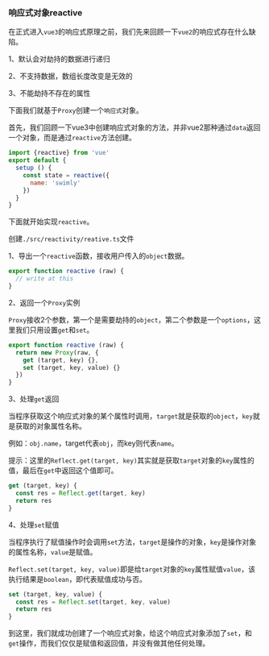 ### 响应式对象reactive

在正式进入`vue3`的响应式原理之前，我们先来回顾一下`vue2`的响应式存在什么缺陷。

1、默认会对劫持的数据进行递归

2、不支持数据，数组长度改变是无效的

3、不能劫持不存在的属性

下面我们就基于`Proxy`创建一个`响应式`对象。

首先，我们回顾一下vue3中创建响应式对象的方法，并非vue2那种通过`data`返回一个对象，而是通过`reactive`方法创建。

``` javascript
import {reactive} from 'vue'
export default {
  setup () {
    const state = reactive({
      name: 'swimly'
    })
  }
}
```

下面就开始实现`reactive`。

创建`./src/reactivity/reative.ts`文件

1、导出一个`reactive`函数，接收用户传入的`object`数据。

``` javascript
export function reactive (raw) {
  // write at this
}
```
2、返回一个`Proxy`实例

`Proxy`接收2个参数，第一个是需要劫持的`object`，第二个参数是一个`options`，这里我们只用设置`get`和`set`。

``` javascript
export function reactive (raw) {
  return new Proxy(raw, {
    get (target, key) {},
    set (target, key, value) {}
  })
}
```
3、处理`get`返回

当程序获取这个响应式对象的某个属性时调用，`target`就是获取的`object`，`key`就是获取的对象属性名称。

例如：`obj.name`，target代表`obj`，而key则代表`name`。

提示：这里的`Reflect.get(target, key)`其实就是获取`target`对象的`key`属性的值，最后在`get`中返回这个值即可。

``` javascript
get (target, key) {
  const res = Reflect.get(target, key)
  return res
}
```

4、处理`set`赋值

当程序执行了赋值操作时会调用`set`方法，`target`是操作的对象，`key`是操作对象的属性名称，`value`是赋值。

`Reflect.set(target, key, value)`即是给`target`对象的`key`属性赋值`value`，该执行结果是`boolean`，即代表赋值成功与否。

``` javascript
set (target, key, value) {
  const res = Reflect.set(target, key, value)
  return res
}
```

到这里，我们就成功创建了一个响应式对象，给这个响应式对象添加了`set`，和`get`操作，而我们仅仅是赋值和返回值，并没有做其他任何处理。

